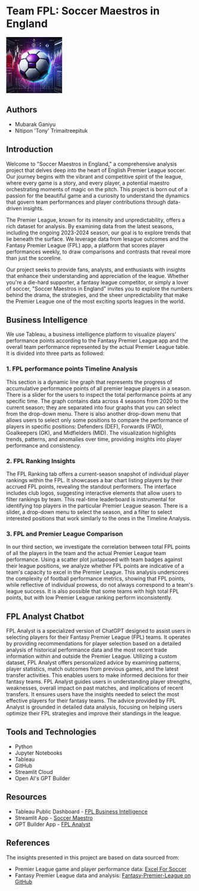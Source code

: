 # Team FPL: Soccer Maestros in England

<img src = "fpl_icon.png" width = 150 height = 150/>

## Authors
- Mubarak Ganiyu
- Nitipon 'Tony' Trimaitreepituk

## Introduction
Welcome to "Soccer Maestros in England," a comprehensive analysis project that delves deep into the heart of English Premier League soccer. Our journey begins with the vibrant and competitive spirit of the league, where every game is a story, and every player, a potential maestro orchestrating moments of magic on the pitch. This project is born out of a passion for the beautiful game and a curiosity to understand the dynamics that govern team performances and player contributions through data-driven insights.

The Premier League, known for its intensity and unpredictability, offers a rich dataset for analysis. By examining data from the latest seasons, including the ongoing 2023-2024 season, our goal is to explore trends that lie beneath the surface. We leverage data from lesague outcomes and the Fantasy Premier League (FPL) app, a platform that scores player performances weekly, to draw comparisons and contrasts that reveal more than just the scoreline.

Our project seeks to provide fans, analysts, and enthusiasts with insights that enhance their understanding and appreciation of the league. Whether you're a die-hard supporter, a fantasy league competitor, or simply a lover of soccer, "Soccer Maestros in England" invites you to explore the numbers behind the drama, the strategies, and the sheer unpredictability that make the Premier League one of the most exciting sports leagues in the world.

## Business Intelligence
We use Tableau, a business intelligence platform to visualize players' performance points according to the Fantasy Premier League app and the overall team performance represented by the actual Premier League table. It is divided into three parts as followed:

### 1. FPL performance points Timeline Analysis
This section is a dynamic line graph that represents the progress of accumulative performance points of all premier league players in a season. There is a slider for the users to inspect the total performance points at any specific time. The graph contains data across 4 seasons from 2020 to the current season; they are separated into four graphs that you can select from the drop-down menu. There is also another drop-down menu that allows users to select only some positions to compare the performance of players in specific positions: Defenders (DEF), Forwards (FWD), Goalkeepers (GK), and Midfielders (MID). The visualization highlights trends, patterns, and anomalies over time, providing insights into player performance and consistency.

### 2. FPL Ranking Insights
The FPL Ranking tab offers a current-season snapshot of individual player rankings within the FPL. It showcases a bar chart listing players by their accrued FPL points, revealing the standout performers. The interface includes club logos, suggesting interactive elements that allow users to filter rankings by team. This real-time leaderboard is instrumental for identifying top players in the particular Premier League season. There is a slider, a drop-down menu to select the season, and a filter to select interested positions that work similarly to the ones in the Timeline Analysis.

### 3. FPL and Premier League Comparison
In our third section, we investigate the correlation between total FPL points of all the players in the team and the actual Premier League team performance. Using a scatter plot juxtaposed with team badges against their league positions, we analyze whether FPL points are indicative of a team's capacity to excel in the Premier League. This analysis underscores the complexity of football performance metrics, showing that FPL points, while reflective of individual prowess, do not always correspond to a team's league success. It is also possible that some teams with high total FPL points, but with low Premier League ranking perform inconsistently.

## FPL Analyst Chatbot
FPL Analyst is a specialized version of ChatGPT designed to assist users in selecting players for their Fantasy Premier League (FPL) teams. It operates by providing recommendations for player selection based on a detailed analysis of historical performance data and the most recent trade information within and outside the Premier League. Utilizing a custom dataset, FPL Analyst offers personalized advice by examining patterns, player statistics, match outcomes from previous games, and the latest transfer activities. This enables users to make informed decisions for their fantasy teams. FPL Analyst guides users in understanding player strengths, weaknesses, overall impact on past matches, and implications of recent transfers. It ensures users have the insights needed to select the most effective players for their fantasy teams. The advice provided by FPL Analyst is grounded in detailed data analysis, focusing on helping users optimize their FPL strategies and improve their standings in the league.

## Tools and Technologies
- Python
- Jupyter Notebooks
- Tableau
- GitHub
- Streamlit Cloud
- Open AI's GPT Builder

## Resources
- Tableau Public Dashboard - [FPL Business Intelligence](https://public.tableau.com/app/profile/nitipon.trimaitreepituk/viz/FPLAnalysis_17075790032410/FPLTimeline)
- Streamlit App - [Soccer Maestro](https://soccer-maestros.streamlit.app/)
- GPT Builder App - [FPL Analyst]()

## References
The insights presented in this project are based on data sourced from:

- Premier League game and player performance data: [Excel For Soccer](https://www.excel4soccer.com/download/)
- Fantasy Premier League data and analysis: [Fantasy-Premier-League on GitHub](https://github.com/vaastav/Fantasy-Premier-League)
